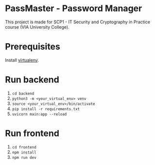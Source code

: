 # PassMaster - Password Manager
This project is made for SCP1 - IT Security and Cryptography in Practice course (VIA University College).

# Prerequisites 
Install [virtualenv](https://virtualenv.pypa.io/en/latest/installation.html).

# Run backend
1. `cd backend`
3. `python3 -m <your_virtual_env> venv`
4. `source <your_virtual_env>/bin/activate`
5. `pip install -r requirements.txt`
6. `uvicorn main:app --reload`

# Run frontend
1. `cd frontend`
2. `npm install`
3. `npm run dev`